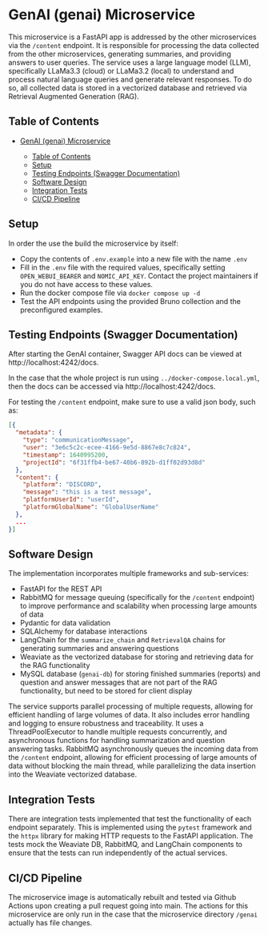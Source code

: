 # GenAI (genai) Microservice

This microservice is a FastAPI app is addressed by the other microservices via the `/content` endpoint. It is responsible for processing the data collected from the other microservices, generating summaries, and providing answers to user queries. The service uses a large language model (LLM), specifically LLaMa3.3 (cloud) or LLaMa3.2 (local) to understand and process natural language queries and generate relevant responses. To do so, all collected data is stored in a vectorized database and retrieved via Retrieval Augmented Generation (RAG).


## Table of Contents

- [GenAI (genai) Microservice](#genai-genai-microservice)

    - [Table of Contents](#table-of-contents)
    - [Setup](#setup)
    - [Testing Endpoints (Swagger Documentation)](#testing-endpoints-swagger-documentation)
    - [Software Design](#software-design)
    - [Integration Tests](#integration-tests)
    - [CI/CD Pipeline](#cicd-pipeline)

## Setup

In order the use the build the microservice by itself:

- Copy the contents of `.env.example` into a new file with the name `.env`
- Fill in the `.env` file with the required values, specifically setting `OPEN_WEBUI_BEARER` and `NOMIC_API_KEY`. Contact the project maintainers if you do not have access to these values.
- Run the docker compose file via `docker compose up -d`
- Test the API endpoints using the provided Bruno collection and the preconfigured examples.


## Testing Endpoints (Swagger Documentation)

After starting the GenAI container, Swagger API docs can be viewed at http://localhost:4242/docs.

In the case that the whole project is run using `../docker-compose.local.yml`, then the docs can be accessed via http://localhost:4242/docs.

For testing the `/content` endpoint, make sure to use a valid json body, such as:

```json
[{
  "metadata": {
    "type": "communicationMessage",
    "user": "3e6c5c2c-ecee-4166-9e5d-8867e8c7c824",
    "timestamp": 1640995200,
    "projectId": "6f31ffb4-be67-40b6-892b-d1ff02d93d8d"
  },
  "content": {
    "platform": "DISCORD",
    "message": "this is a test message",
    "platformUserId": "userId",
    "platformGlobalName": "GlobalUserName"
  },
  ...
}]
```

## Software Design

The implementation incorporates multiple frameworks and sub-services: 
- FastAPI for the REST API
- RabbitMQ for message queuing (specifically for the `/content` endpoint) to improve performance and scalability when processing large amounts of data
- Pydantic for data validation
- SQLAlchemy for database interactions
- LangChain for the `summarize_chain` and `RetrievalQA` chains for generating summaries and answering questions
- Weaviate as the vectorized database for storing and retrieving data for the RAG functionality
- MySQL database (`genai-db`) for storing finished summaries (reports) and question and answer messages that are not part of the RAG functionality, but need to be stored for client display

The service supports parallel processing of multiple requests, allowing for efficient handling of large volumes of data. It also includes error handling and logging to ensure robustness and traceability.
It uses a ThreadPoolExecutor to handle multiple requests concurrently, and asynchronous functions for handling summarization and question answering tasks.
RabbitMQ asynchronously queues the incoming data from the `/content` endpoint, allowing for efficient processing of large amounts of data without blocking the main thread, while parallelizing the data insertion into the Weaviate vectorized database.

## Integration Tests

There are integration tests implemented that test the functionality of each endpoint separately. This is implemented using the `pytest` framework and the `httpx` library for making HTTP requests to the FastAPI application. The tests mock the Weaviate DB, RabbitMQ, and LangChain components to ensure that the tests can run independently of the actual services.


## CI/CD Pipeline

The microservice image is automatically rebuilt and tested via Github Actions upon creating a pull request going into main. The actions for this microservice are only run in the case that the microservice directory `/genai` actually has file changes.